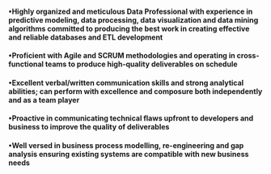 #### •Highly organized and meticulous Data Professional with experience in predictive modeling, data processing, data visualization and data mining algorithms committed to producing the best work in creating effective and reliable databases and ETL development
#### •Proficient with Agile and SCRUM methodologies and operating in cross-functional teams to produce high-quality deliverables on schedule
#### •Excellent verbal/written communication skills and strong analytical abilities; can perform with excellence and composure both independently and as a team player
#### •Proactive in communicating technical flaws upfront to developers and business to improve the quality of deliverables
#### •Well versed in business process modelling, re-engineering and gap analysis ensuring existing systems are compatible with new business needs
